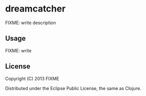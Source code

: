 # dreamcatcher

FIXME: write description

## Usage

FIXME: write

## License

Copyright (C) 2013 FIXME

Distributed under the Eclipse Public License, the same as Clojure.
